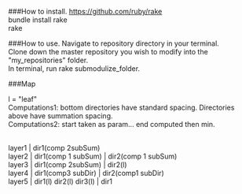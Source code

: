 ###How to install.
https://github.com/ruby/rake<br>
bundle install rake<br>
rake 

###How to use.
Navigate to repository directory in your terminal.<br>
Clone down the master repository you wish to modify into the "my_repositories" folder.<br>
In terminal, run rake submodulize_folder.


###Map

l = "leaf"
<br>Computations1: bottom directories have standard spacing. Directories above have summation spacing.
<br>Computations2: start taken as param... end computed then min.

<br>layer1 |                                                             dir1(comp 2subSum)
<br>layer2 |                                dir1(comp 1 subSum)                 |               dir2(comp 1 subSum)
<br>layer3 |                                dir1(comp 2subSum)                  |               dir2(l)
<br>layer4 |      dir1(comp3 subDir)               |  dir2(comp1 subDir)
<br>layer5 |  dir1(l)      dir2(l)      dir3(l)    |  dir1
